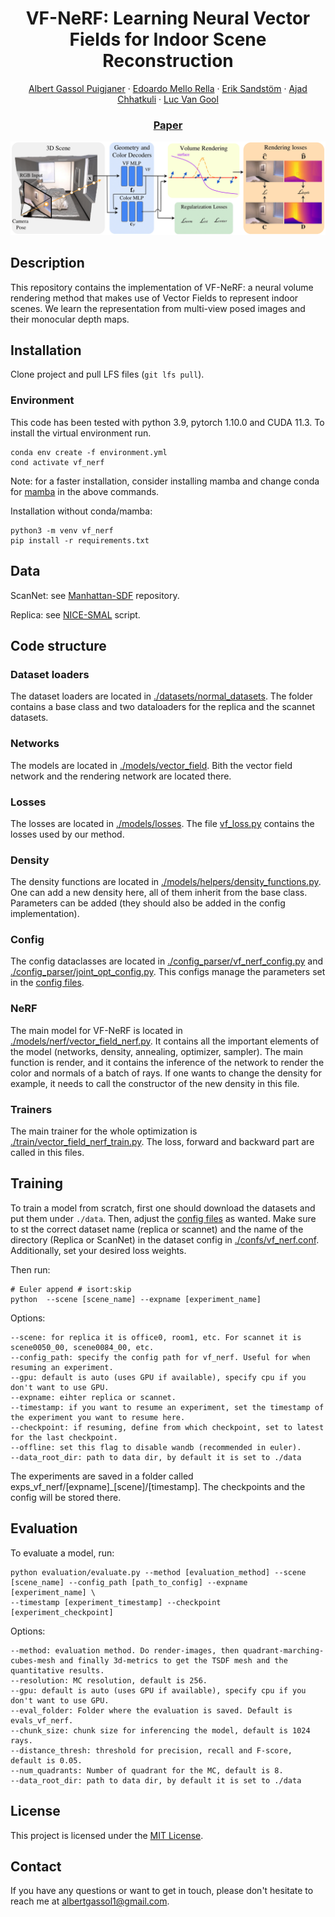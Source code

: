 <p align="center">

  <h1 align="center">VF-NeRF: Learning Neural Vector Fields for Indoor Scene Reconstruction</h1>
  <p align="center">
    <a href="https://albertgassol1.github.io/">Albert Gassol Puigjaner</a>
    ·
    <a href="https://scholar.google.com/citations?user=jNPBzzQAAAAJ&hl=it">Edoardo Mello Rella</a>
    ·
    <a href="https://eriksandstroem.github.io/">Erik Sandstöm</a>
    ·
    <a href="https://ajadchhatkuli.github.io/">Ajad Chhatkuli</a>
    ·
    <a href="https://insait.ai/prof-luc-van-gool/">Luc Van Gool</a>

  </p>
  <h3 align="center"><a href="https://arxiv.org/abs/2408.08766">Paper</a></h3>
  <div align="center"></div>
</p>

<img title="VF-NeRF" alt="Alt text" src="./assets/vf_nerf.png">

## Description

This repository contains the implementation of VF-NeRF: a neural volume rendering method that makes use of Vector Fields to represent indoor scenes. We learn the representation from multi-view posed images and their monocular depth maps.

## Installation

Clone project and pull LFS files (```git lfs pull```).

### Environment

This code has been tested with python 3.9, pytorch 1.10.0 and CUDA 11.3. To install the virtual environment run.
```
conda env create -f environment.yml
cond activate vf_nerf
```

Note: for a faster installation, consider installing mamba and change conda for [mamba](https://mamba.readthedocs.io/en/latest/installation/mamba-installation.html) in the above commands.


Installation without conda/mamba:
```
python3 -m venv vf_nerf
pip install -r requirements.txt
```

## Data

ScanNet: see [Manhattan-SDF](https://github.com/zju3dv/manhattan_sdf) repository.

Replica: see [NICE-SMAL](https://github.com/cvg/nice-slam/blob/master/scripts/download_replica.sh) script.


## Code structure
### Dataset loaders
The dataset loaders are located in [./datasets/normal_datasets](./datasets/normal_datasets). The folder contains a base class and two dataloaders for the replica and the scannet datasets. 

### Networks

The models are located in [./models/vector_field](./models/vector_field). Bith the vector field network and the rendering network are located there.

### Losses
The losses are located in [./models/losses](./models/losses). The file [vf_loss.py](./models/losses/vf_loss.py) contains the losses used by our method.

### Density
The density functions are located in [./models/helpers/density_functions.py](./models/helpers/density_functions.py). One can add a new density here, all of them inherit from the base class. Parameters can be added (they should also be added in the config implementation).

### Config

The config dataclasses are located in [./config_parser/vf_nerf_config.py](./config_parser/vf_nerf_config.py) and [./config_parser/joint_opt_config.py](config_parser/joint_opt_config.py). This configs manage the parameters set in the [config files](./confs).

### NeRF
The main model for VF-NeRF is located in [./models/nerf/vector_field_nerf.py](./models/nerf/vector_field_nerf.py). It contains all the important elements of the model (networks, density, annealing, optimizer, sampler). The main function is render, and it contains the inference of the network to render the color and normals of a batch of rays. If one wants to change the density for example, it needs to call the constructor of the new density in this file.

### Trainers
The main trainer for the whole optimization is [./train/vector_field_nerf_train.py](./train/vector_field_nerf_train.py). The loss, forward and backward part are called in this files.

## Training
To train a model from scratch, first one should download the datasets and put them under ```./data```. Then, adjust the [config files](./confs) as wanted. Make sure to st the correct dataset name (replica or scannet) and the name of the directory (Replica or ScanNet) in the dataset config in [./confs/vf_nerf.conf](./confs/vf_nerf.conf). Additionally, set your desired loss weights.

Then run:

```
# Euler append # isort:skip
python  --scene [scene_name] --expname [experiment_name]
```
Options:
```
--scene: for replica it is office0, room1, etc. For scannet it is scene0050_00, scene0084_00, etc.
--config_path: specify the config path for vf_nerf. Useful for when resuming an experiment.
--gpu: default is auto (uses GPU if available), specify cpu if you don't want to use GPU.
--expname: eihter replica or scannet.
--timestamp: if you want to resume an experiment, set the timestamp of the experiment you want to resume here.
--checkpoint: if resuming, define from which checkpoint, set to latest for the last checkpoint.
--offline: set this flag to disable wandb (recommended in euler).
--data_root_dir: path to data dir, by default it is set to ./data
```

The experiments are saved in a folder called exps_vf_nerf/[expname]_[scene]/[timestamp]. The checkpoints and the config will be stored there.

## Evaluation
To evaluate a model, run:

```
python evaluation/evaluate.py --method [evaluation_method] --scene [scene_name] --config_path [path_to_config] --expname [experiment_name] \
--timestamp [experiment_timestamp] --checkpoint [experiment_checkpoint] 
```

Options:
```
--method: evaluation method. Do render-images, then quadrant-marching-cubes-mesh and finally 3d-metrics to get the TSDF mesh and the quantitative results.
--resolution: MC resolution, default is 256.
--gpu: default is auto (uses GPU if available), specify cpu if you don't want to use GPU.
--eval_folder: Folder where the evaluation is saved. Default is evals_vf_nerf.
--chunk_size: chunk size for inferencing the model, default is 1024 rays.
--distance_thresh: threshold for precision, recall and F-score, default is 0.05.
--num_quadrants: Number of quadrant for the MC, default is 8.
--data_root_dir: path to data dir, by default it is set to ./data
```

## License

This project is licensed under the [MIT License](LICENSE).

## Contact

If you have any questions or want to get in touch, please don't hesitate to reach me at [albertgassol1@gmail.com](mailto:albertgassol1@gmail.com).
